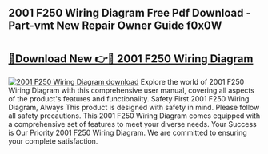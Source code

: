 ## 2001 F250 Wiring Diagram Free Pdf Download - Part-vmt New Repair Owner Guide f0x0W

# <h2><a href="http://dfs8uwg.blite.top/?on=2001+F250+Wiring+Diagram">🔗Download New 👉🔴 2001 F250 Wiring Diagram</a></h2>

[![2001 F250 Wiring Diagram download](https://i.imgur.com/lujVjoI.png)](http://dfs8uwg.blite.top/?on=2001+F250+Wiring+Diagram)
Explore the world of 2001 F250 Wiring Diagram with this comprehensive user manual, covering all aspects of the product's features and functionality. Safety First 2001 F250 Wiring Diagram, Always This product is designed with safety in mind. Please follow all safety precautions. This 2001 F250 Wiring Diagram comes equipped with a comprehensive set of features to meet your diverse needs. Your Success is Our Priority 2001 F250 Wiring Diagram. We are committed to ensuring your complete satisfaction.
